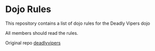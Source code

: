 Dojo Rules
==========

This repository contains a list of dojo rules for the Deadly Vipers dojo

All members should read the rules.

Original repo [deadlyvipers](https://github.com/deadlyvipers)
